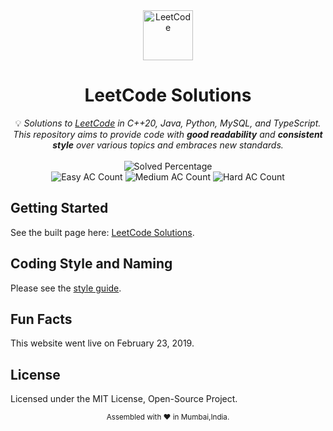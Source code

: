 <div align="center">
<a href="https://leetcode-sol.vercel.app"><img src="https://i.imgur.com/IsS5xkZ.png" width=80 height=80 title="LeetCode" alt="LeetCode"></a>
<h1>LeetCode Solutions</h1>
<span>💡 <i>Solutions to <a href="https://leetcode.com/problemset/all/">LeetCode</a> in C++20, Java, Python, MySQL, and TypeScript. This repository aims to provide code with <strong>good readability</strong> and <strong>consistent style</strong> over various topics and embraces new standards.</i></span>
<br/>
<br/>
<img src="https://img.shields.io/badge/Solved-3172/3172%20=%20100.00%25-blue.svg?style=flat-square" alt="Solved Percentage" />
<br/>
<img src="https://img.shields.io/badge/Easy-799/799-5CB85C.svg?style=flat-square" alt="Easy AC Count" />
<img src="https://img.shields.io/badge/Medium-1666/1666-F0AD4E.svg?style=flat-square" alt="Medium AC Count" />
<img src="https://img.shields.io/badge/Hard-707/707-D9534F.svg?style=flat-square" alt="Hard AC Count" />
</div>

## Getting Started

See the built page here: [LeetCode Solutions](https://leetcode-sol.vercel.app).

## Coding Style and Naming

Please see the [style guide](https://github.com/amyssnippet/Leetcode/STYLEGUIDE.md).
 
## Fun Facts

This website went live on February 23, 2019.

## License

Licensed under the MIT License, Open-Source Project.

<div align="center">
  <sub>Assembled with ❤️ in Mumbai,India.</sub>
</div>
